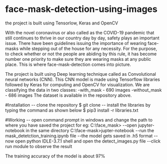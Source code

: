 # face-mask-detection-using-images
the project is built using Tensorlow, Keras and OpenCV

With the novel coronavirus or also called as the COVID-19 pandemic that still continues to thrive in our country day by day, safety plays an important issue.
There have been guidelines issuing the importance of wearing face-masks while stepping out of the house for any necessity. For the purpose, to check whether or not
the people are abiding by this rule, it has become number one priority to make sure they are wearing masks at any public place. This is where face-mask-detection comes into picture.

The project is built using Deep learning technique called as Convolutional neural networks (CNN). This CNN model is made using Tensorflow libraries followed by Keras for computing and OpenCV for visualization. We are classifying the data in two classes:
-with_mask - 690 images
-without_mask - 686 images
The dataset is available in the repository above.

#Installation
-- clone the repository
$ git clone 
-- install the libraries by typing the command as shown below
$ pip3 install -r libraries.txt

#Working
-- open command prompt in windows and change the path to where you have saved the project
for eg: C:\face_mask>
--open jupyter-notebook in the same directory
C:\face-mask>jupter-notebook
--run the mask_detetction_training.ipynb file
--the model gets saved in .h5 format
--now open python IDLE-3.7.1 shell and open the detect_images.py file
--click run module to observe the result

The training accuracy of the model is about 97%
